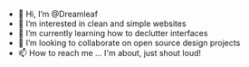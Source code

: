 - 👋 Hi, I’m @Dreamleaf
- 👀 I’m interested in clean and simple websites
- 🌱 I’m currently learning how to declutter interfaces
- 💞️ I’m looking to collaborate on open source design projects
- 📫 How to reach me ... I'm about, just shout loud!
